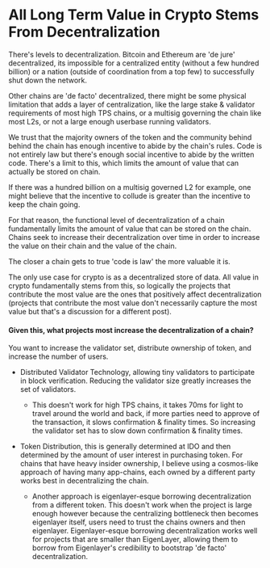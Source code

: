 # All Long Term Value in Crypto Stems From Decentralization

There's levels to decentralization. Bitcoin and Ethereum are 'de jure' decentralized, its impossible for a centralized entity (without a few hundred billion) or a nation (outside of coordination from a top few) to successfully shut down the network.

Other chains are 'de facto' decentralized, there might be some physical limitation that adds a layer of centralization, like the large stake & validator requirements of most high TPS chains, or a multisig governing the chain like most L2s, or not a large enough userbase running validators. 

We trust that the majority owners of the token and the community behind behind the chain has enough incentive to abide by the chain's rules. Code is not entirely law but there's enough social incentive to abide by the written code. There's a limit to this, which limits the amount of value that can actually be stored on chain. 

If there was a hundred billion on a multisig governed L2 for example, one might believe that the incentive to collude is greater than the incentive to keep the chain going. 

For that reason, the functional level of decentralization of a chain fundamentally limits the amount of value that can be stored on the chain. Chains seek to increase their decentralization over time in order to increase the value on their chain and the value of the chain.

The closer a chain gets to true 'code is law' the more valuable it is. 

The only use case for crypto is as a decentralized store of data. All value in crypto fundamentally stems from this, so logically the projects that contribute the most value are the ones that positively affect decentralization (projects that contribute the most value don't necessarily capture the most value but that's a discussion for a different post).
 
#### Given this, what projects most increase the decentralization of a chain?

You want to increase the validator set, distribute ownership of token, and increase the number of users.

- Distributed Validator Technology, allowing tiny validators to participate in block verification. Reducing the validator size greatly increases the set of validators. 
    - This doesn't work for high TPS chains, it takes 70ms for light to travel around the world and back, if more parties need to approve of the transaction, it slows confirmation & finality times. So increasing the validator set has to slow down confirmation & finality times.

- Token Distribution, this is generally determined at IDO and then determined by the amount of user interest in purchasing token. For chains that have heavy insider ownership, I believe using a cosmos-like approach of having many app-chains, each owned by a different party works best in decentralizing the chain.
    - Another approach is eigenlayer-esque borrowing decentralization from a different token. This doesn't work when the project is large enough however because the centralizing bottleneck then becomes eigenlayer itself, users need to trust the chains owners and then eigenlayer. Eigenlayer-esque borrowing decentralization works well for projects that are smaller than EigenLayer, allowing them to borrow from Eigenlayer's credibility to bootstrap 'de facto' decentralization.


